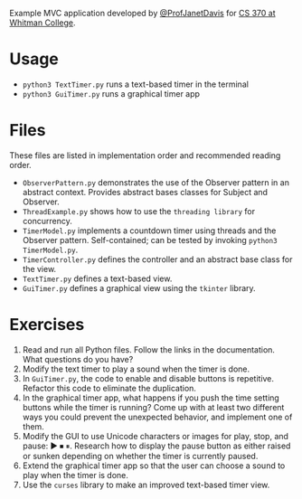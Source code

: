 Example MVC application developed by [@ProfJanetDavis](https://github.com/ProfJanetDavis) for [CS 370 at Whitman College](https://github.com/whitmancs370).

# Usage
- `python3 TextTimer.py` runs a text-based timer in the terminal
- `python3 GuiTimer.py` runs a graphical timer app

# Files
These files are listed in implementation order and recommended reading order.
- `ObserverPattern.py` demonstrates the use of the Observer pattern in an abstract context. Provides abstract bases classes for Subject and Observer.
- `ThreadExample.py` shows how to use the `threading library` for concurrency.
- `TimerModel.py` implements a countdown timer using threads and the Observer pattern. Self-contained; can be tested by invoking `python3 TimerModel.py`.
- `TimerController.py` defines the controller and an abstract base class for the view.
- `TextTimer.py` defines a text-based view.
- `GuiTimer.py` defines a graphical view using the `tkinter` library.

# Exercises
1. Read and run all Python files. Follow the links in the documentation. What questions do you have?
2. Modify the text timer to play a sound when the timer is done.
3. In `GuiTimer.py`, the code to enable and disable buttons is repetitive. Refactor this code to eliminate the duplication.
4. In the graphical timer app, what happens if you push the time setting buttons while the timer is running? Come up with at least two different ways you could prevent the unexpected behavior, and implement one of them.
5. Modify the GUI to use Unicode characters or images for play, stop, and pause: ▶ ⏹ ⏸. Research how to display the pause button as either raised or sunken depending on whether the timer is currently paused.
5. Extend the graphical timer app so that the user can choose a sound to play when the timer is done.
7. Use the `curses` library to make an improved text-based timer view.
